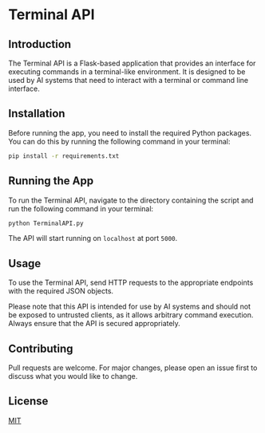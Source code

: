 # Terminal API

## Introduction
The Terminal API is a Flask-based application that provides an interface for executing commands in a terminal-like environment. It is designed to be used by AI systems that need to interact with a terminal or command line interface.

## Installation
Before running the app, you need to install the required Python packages. You can do this by running the following command in your terminal:

```bash
pip install -r requirements.txt
```

## Running the App
To run the Terminal API, navigate to the directory containing the script and run the following command in your terminal:

```bash
python TerminalAPI.py
```

The API will start running on `localhost` at port `5000`.

## Usage
To use the Terminal API, send HTTP requests to the appropriate endpoints with the required JSON objects. 

Please note that this API is intended for use by AI systems and should not be exposed to untrusted clients, as it allows arbitrary command execution. Always ensure that the API is secured appropriately. 

## Contributing
Pull requests are welcome. For major changes, please open an issue first to discuss what you would like to change.

## License
[MIT](https://choosealicense.com/licenses/mit/)

